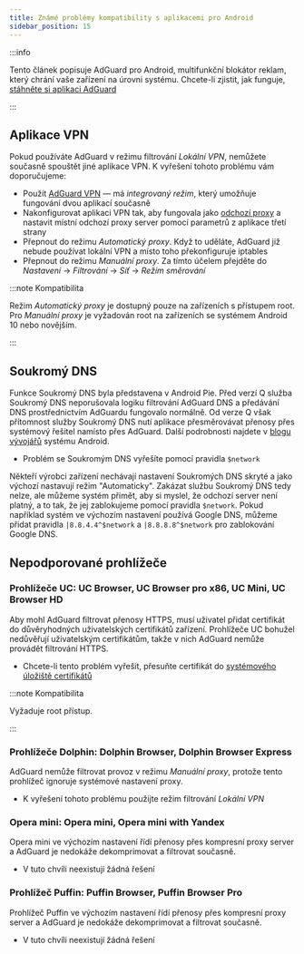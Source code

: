 ```yaml
---
title: Známé problémy kompatibility s aplikacemi pro Android
sidebar_position: 15
---
```


:::info

Tento článek popisuje AdGuard pro Android, multifunkční blokátor reklam, který chrání vaše zařízení na úrovni systému. Chcete-li zjistit, jak funguje, [stáhněte si aplikaci AdGuard](https://agrd.io/download-kb-adblock)

:::

## Aplikace VPN

Pokud používáte AdGuard v režimu filtrování *Lokální VPN*, nemůžete současně spouštět jiné aplikace VPN. K vyřešení tohoto problému vám doporučujeme:

- Použít [AdGuard VPN](https://adguard-vpn.com/welcome.html) — má *integrovaný režim*, který umožňuje fungování dvou aplikací současně
- Nakonfigurovat aplikaci VPN tak, aby fungovala jako [odchozí proxy](../solving-problems/outbound-proxy.md) a nastavit místní odchozí proxy server pomocí parametrů z aplikace třetí strany
- Přepnout do režimu *Automatický proxy*. Když to uděláte, AdGuard již nebude používat lokální VPN a místo toho překonfiguruje iptables
- Přepnout do režimu *Manuální proxy*. Za tímto účelem přejděte do *Nastavení* → *Filtrování* → *Síť* → *Režim směrování*

:::note Kompatibilita

Režim *Automatický proxy* je dostupný pouze na zařízeních s přístupem root. Pro *Manuální proxy* je vyžadován root na zařízeních se systémem Android 10 nebo novějším.

:::

## Soukromý DNS

Funkce Soukromý DNS byla představena v Android Pie. Před verzí Q služba Soukromý DNS neporušovala logiku filtrování AdGuard DNS a předávání DNS prostřednictvím AdGuardu fungovalo normálně. Od verze Q však přítomnost služby Soukromý DNS nutí aplikace přesměrovávat přenosy přes systémový řešitel namísto přes AdGuard. Další podrobnosti najdete v [blogu vývojářů](https://android-developers.googleblog.com/2018/04/dns-over-tls-support-in-android-p.html) systému Android.

- Problém se Soukromým DNS vyřešíte pomocí pravidla `$network`

Někteří výrobci zařízení nechávají nastavení Soukromých DNS skryté a jako výchozí nastavují režim "Automaticky". Zakázat službu Soukromý DNS tedy nelze, ale můžeme systém přimět, aby si myslel, že odchozí server není platný, a to tak, že jej zablokujeme pomocí pravidla `$network`. Pokud například systém ve výchozím nastavení používá Google DNS, můžeme přidat pravidla `|8.8.4.4^$network` a `|8.8.8.8^$network` pro zablokování Google DNS.

## Nepodporované prohlížeče

### Prohlížeče UC: UC Browser, UC Browser pro x86, UC Mini, UC Browser HD

Aby mohl AdGuard filtrovat přenosy HTTPS, musí uživatel přidat certifikát do důvěryhodných uživatelských certifikátů zařízení. Prohlížeče UC bohužel nedůvěřují uživatelským certifikátům, takže v nich AdGuard nemůže provádět filtrování HTTPS.

- Chcete-li tento problém vyřešit, přesuňte certifikát do [systémového úložiště certifikátů](../solving-problems/https-certificate-for-rooted.md/)

:::note Kompatibilita

Vyžaduje root přístup.

:::

### Prohlížeče Dolphin: Dolphin Browser, Dolphin Browser Express

AdGuard nemůže filtrovat provoz v režimu *Manuální proxy*, protože tento prohlížeč ignoruje systémové nastavení proxy.

- K vyřešení tohoto problému použijte režim filtrování *Lokální VPN*

### Opera mini: Opera mini, Opera mini with Yandex

Opera mini ve výchozím nastavení řídí přenosy přes kompresní proxy server a AdGuard je nedokáže dekomprimovat a filtrovat současně.

- V tuto chvíli neexistují žádná řešení

### Prohlížeč Puffin: Puffin Browser, Puffin Browser Pro

Prohlížeč Puffin ve výchozím nastavení řídí přenosy přes kompresní proxy server a AdGuard je nedokáže dekomprimovat a filtrovat současně.

- V tuto chvíli neexistují žádná řešení
